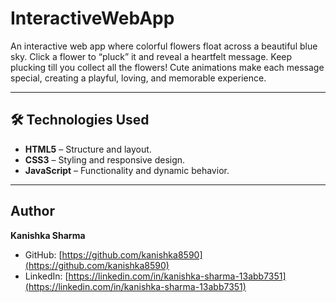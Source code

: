 # InteractiveWebApp

An interactive web app where colorful flowers float across a beautiful blue sky. Click a flower to “pluck” it and reveal a heartfelt message. Keep plucking till you collect all the flowers! Cute animations make each message special, creating a playful, loving, and memorable experience.

---

## 🛠️ Technologies Used  

- **HTML5** – Structure and layout.  
- **CSS3** – Styling and responsive design.  
- **JavaScript** – Functionality and dynamic behavior.  

---

## Author

**Kanishka Sharma**  

- GitHub: [https://github.com/kanishka8590](https://github.com/kanishka8590)  
- LinkedIn: [https://linkedin.com/in/kanishka-sharma-13abb7351](https://linkedin.com/in/kanishka-sharma-13abb7351)






